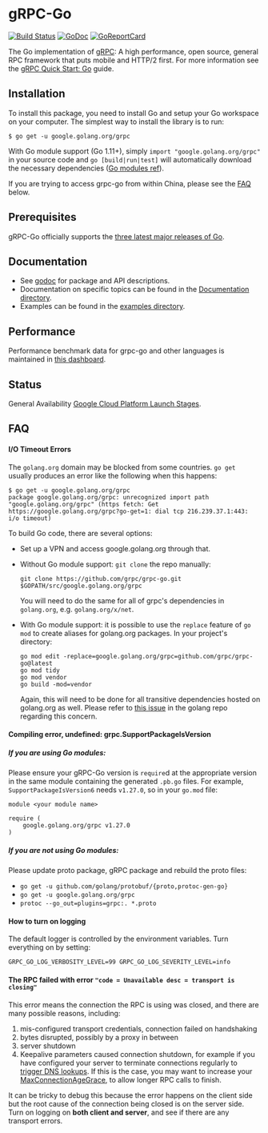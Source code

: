 # gRPC-Go

[![Build Status](https://travis-ci.org/grpc/grpc-go.svg)](https://travis-ci.org/grpc/grpc-go)
[![GoDoc](https://godoc.org/google.golang.org/grpc?status.svg)](https://godoc.org/google.golang.org/grpc)
[![GoReportCard](https://goreportcard.com/badge/grpc/grpc-go)](https://goreportcard.com/report/github.com/grpc/grpc-go)

The Go implementation of [gRPC](https://grpc.io/): A high performance, open
source, general RPC framework that puts mobile and HTTP/2 first. For more
information see the [gRPC Quick Start:
Go](https://grpc.io/docs/quickstart/go.html) guide.

Installation
------------

To install this package, you need to install Go and setup your Go workspace on
your computer. The simplest way to install the library is to run:

```
$ go get -u google.golang.org/grpc
```

With Go module support (Go 1.11+), simply `import "google.golang.org/grpc"` in
your source code and `go [build|run|test]` will automatically download the
necessary dependencies ([Go modules
ref](https://github.com/golang/go/wiki/Modules)).

If you are trying to access grpc-go from within China, please see the
[FAQ](#FAQ) below.

Prerequisites
-------------
gRPC-Go officially supports the
[three latest major releases of Go](https://golang.org/doc/devel/release.html).

Documentation
-------------
- See [godoc](https://godoc.org/google.golang.org/grpc) for package and API
  descriptions.
- Documentation on specific topics can be found in the [Documentation
  directory](Documentation/).
- Examples can be found in the [examples directory](examples/).

Performance
-----------
Performance benchmark data for grpc-go and other languages is maintained in
[this
dashboard](https://performance-dot-grpc-testing.appspot.com/explore?dashboard=5652536396611584&widget=490377658&container=1286539696).

Status
------
General Availability [Google Cloud Platform Launch
Stages](https://cloud.google.com/terms/launch-stages).

FAQ
---

#### I/O Timeout Errors

The `golang.org` domain may be blocked from some countries.  `go get` usually
produces an error like the following when this happens:

```
$ go get -u google.golang.org/grpc
package google.golang.org/grpc: unrecognized import path "google.golang.org/grpc" (https fetch: Get https://google.golang.org/grpc?go-get=1: dial tcp 216.239.37.1:443: i/o timeout)
```

To build Go code, there are several options:

- Set up a VPN and access google.golang.org through that.

- Without Go module support: `git clone` the repo manually:

  ```
  git clone https://github.com/grpc/grpc-go.git $GOPATH/src/google.golang.org/grpc
  ```

  You will need to do the same for all of grpc's dependencies in `golang.org`,
  e.g. `golang.org/x/net`.

- With Go module support: it is possible to use the `replace` feature of `go
  mod` to create aliases for golang.org packages.  In your project's directory:

  ```
  go mod edit -replace=google.golang.org/grpc=github.com/grpc/grpc-go@latest
  go mod tidy
  go mod vendor
  go build -mod=vendor
  ```

  Again, this will need to be done for all transitive dependencies hosted on
  golang.org as well.  Please refer to [this
  issue](https://github.com/golang/go/issues/28652) in the golang repo regarding
  this concern.

#### Compiling error, undefined: grpc.SupportPackageIsVersion

##### If you are using Go modules:

Please ensure your gRPC-Go version is `require`d at the appropriate version in
the same module containing the generated `.pb.go` files.  For example,
`SupportPackageIsVersion6` needs `v1.27.0`, so in your `go.mod` file:

```
module <your module name>

require (
    google.golang.org/grpc v1.27.0
)
```

##### If you are *not* using Go modules:

Please update proto package, gRPC package and rebuild the proto files:
 - `go get -u github.com/golang/protobuf/{proto,protoc-gen-go}`
 - `go get -u google.golang.org/grpc`
 - `protoc --go_out=plugins=grpc:. *.proto`

#### How to turn on logging

The default logger is controlled by the environment variables. Turn everything
on by setting:

```
GRPC_GO_LOG_VERBOSITY_LEVEL=99 GRPC_GO_LOG_SEVERITY_LEVEL=info
```

#### The RPC failed with error `"code = Unavailable desc = transport is closing"`

This error means the connection the RPC is using was closed, and there are many
possible reasons, including:
 1. mis-configured transport credentials, connection failed on handshaking
 1. bytes disrupted, possibly by a proxy in between
 1. server shutdown
 1. Keepalive parameters caused connection shutdown, for example if you have configured
    your server to terminate connections regularly to [trigger DNS lookups](https://github.com/grpc/grpc-go/issues/3170#issuecomment-552517779).
    If this is the case, you may want to increase your [MaxConnectionAgeGrace](https://pkg.go.dev/google.golang.org/grpc/keepalive?tab=doc#ServerParameters),
    to allow longer RPC calls to finish.

It can be tricky to debug this because the error happens on the client side but
the root cause of the connection being closed is on the server side. Turn on
logging on __both client and server__, and see if there are any transport
errors.
